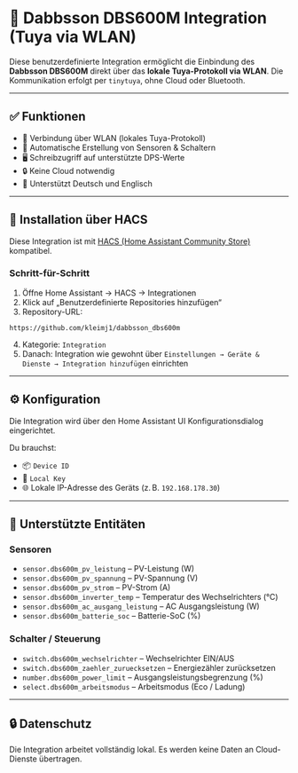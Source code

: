 # 🧠 Dabbsson DBS600M Integration (Tuya via WLAN)

Diese benutzerdefinierte Integration ermöglicht die Einbindung des **Dabbsson DBS600M** direkt über das **lokale Tuya-Protokoll via WLAN**. Die Kommunikation erfolgt per `tinytuya`, ohne Cloud oder Bluetooth.

---

## ✅ Funktionen

- 🔌 Verbindung über WLAN (lokales Tuya-Protokoll)  
- 🔄 Automatische Erstellung von Sensoren & Schaltern  
- 🖥️ Schreibzugriff auf unterstützte DPS-Werte  
- 🔒 Keine Cloud notwendig  
- 💬 Unterstützt Deutsch und Englisch

---

## 🚀 Installation über HACS

Diese Integration ist mit [HACS (Home Assistant Community Store)](https://hacs.xyz) kompatibel.

### Schritt-für-Schritt

1. Öffne Home Assistant → HACS → Integrationen  
2. Klick auf „Benutzerdefinierte Repositories hinzufügen“  
3. Repository-URL:

```
https://github.com/kleimj1/dabbsson_dbs600m
```

4. Kategorie: `Integration`  
5. Danach: Integration wie gewohnt über `Einstellungen → Geräte & Dienste → Integration hinzufügen` einrichten

---

## ⚙️ Konfiguration

Die Integration wird über den Home Assistant UI Konfigurationsdialog eingerichtet.

Du brauchst:

- 📦 `Device ID`  
- 🔑 `Local Key`  
- 🌐 Lokale IP-Adresse des Geräts (z. B. `192.168.178.30`)

---

## 🧪 Unterstützte Entitäten

### Sensoren

- `sensor.dbs600m_pv_leistung` – PV-Leistung (W)  
- `sensor.dbs600m_pv_spannung` – PV-Spannung (V)  
- `sensor.dbs600m_pv_strom` – PV-Strom (A)  
- `sensor.dbs600m_inverter_temp` – Temperatur des Wechselrichters (°C)  
- `sensor.dbs600m_ac_ausgang_leistung` – AC Ausgangsleistung (W)  
- `sensor.dbs600m_batterie_soc` – Batterie-SoC (%)

### Schalter / Steuerung

- `switch.dbs600m_wechselrichter` – Wechselrichter EIN/AUS  
- `switch.dbs600m_zaehler_zuruecksetzen` – Energiezähler zurücksetzen  
- `number.dbs600m_power_limit` – Ausgangsleistungsbegrenzung (%)  
- `select.dbs600m_arbeitsmodus` – Arbeitsmodus (Eco / Ladung)

---

## 🔒 Datenschutz

Die Integration arbeitet vollständig lokal. Es werden keine Daten an Cloud-Dienste übertragen.
